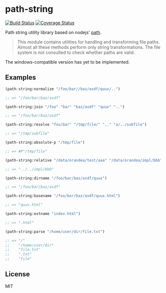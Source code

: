 # path-string
[![Build Status](https://travis-ci.org/WeMeetAgain/path-string.svg?branch=master)](https://travis-ci.org/WeMeetAgain/path-string)
[![Coverage Status](https://coveralls.io/repos/WeMeetAgain/path-string/badge.svg?branch=master&service=github)](https://coveralls.io/github/WeMeetAgain/path-string?branch=master)

Path string utility library based on nodejs' [path](https://nodejs.org/api/path.html).

> This module contains utilities for handling and transforming file paths. Almost all these methods perform only string transformations. The file system is not consulted to check whether paths are valid.

The windows-compatible version has yet to be implemented.

## Examples

```lisp
(path-string:normalize "/foo/bar//baz/asdf/quux/..")

;; => "/foo/bar/baz/asdf"

(path-string:join "/foo" "bar" "baz/asdf" "quux" "..")

;; => "/foo/bar/baz/asdf"

(path-string:resolve "foo/bar" "/tmp/file/" ".." "a/../subfile")

;; => "/tmp/subfile"

(path-string:absolute-p "/tmp/file")

;; => #P"/tmp/file"

(path-string:relative "/data/orandea/test/aaa" "/data/orandea/impl/bbb")

;; => "../../impl/bbb"

(path-string:dirname "/foo/bar/baz/asdf/quux")

;; => "/foo/bar/baz/asdf"

(path-string:basename "/foo/bar/baz/asdf/quux.html")

;; => "quux.html"

(path-string:extname "index.html")

;; => ".html"

(path-string:parse "/home/user/dir/file.txt")

;; => "/"
;;    "/home/user/dir"
;;    "file.txt"
;;    ".txt"
;;    "file"
```

## License

MIT

